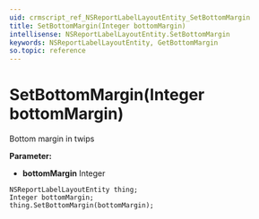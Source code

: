 ```yaml
---
uid: crmscript_ref_NSReportLabelLayoutEntity_SetBottomMargin
title: SetBottomMargin(Integer bottomMargin)
intellisense: NSReportLabelLayoutEntity.SetBottomMargin
keywords: NSReportLabelLayoutEntity, GetBottomMargin
so.topic: reference
---
```


# SetBottomMargin(Integer bottomMargin)

Bottom margin in twips

**Parameter:** 
 - **bottomMargin** Integer

```crmscript
NSReportLabelLayoutEntity thing;
Integer bottomMargin;
thing.SetBottomMargin(bottomMargin);
```

